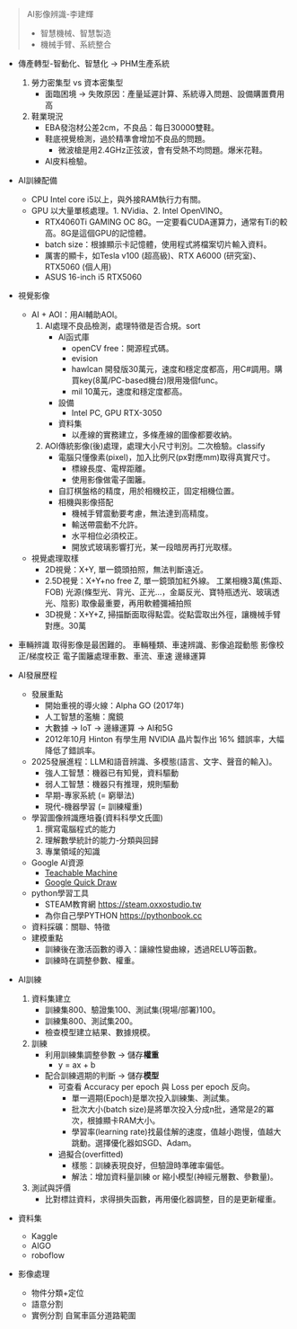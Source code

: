 > AI影像辨識-李建輝
> - 智慧機械、智慧製造
> - 機械手臂、系統整合

- 傳產轉型-智動化、智慧化 -> PHM生產系統
    1. 勞力密集型 vs 資本密集型
        - 面臨困境 -> 失敗原因：產量延遲計算、系統導入問題、設備購置費用高
    2. 鞋業現況
        - EBA發泡材公差2cm，不良品：每日30000雙鞋。
        - 鞋底視覺檢測，過於精準會增加不良品的問題。
            - 微波槍是用2.4GHz正弦波，會有受熱不均問題。爆米花鞋。
        - AI皮料檢驗。

- AI訓練配備
    - CPU Intel core i5以上，與外接RAM執行力有關。
    - GPU 以大量單核處理。1. NVidia、2. Intel OpenVINO。
        - RTX4060Ti GAMING OC 8G。一定要看CUDA運算力，通常有Ti的較高。8G是這個GPU的記憶體。
        - batch size：根據顯示卡記憶體，使用程式將檔案切片輸入資料。
        - 厲害的顯卡，如Tesla v100 (超高級)、RTX A6000 (研究室)、RTX5060 (個人用)
        - ASUS 16-inch i5 RTX5060

- 視覺影像
    - AI + AOI：用AI輔助AOI。
        1. AI處理不良品檢測，處理特徵是否合規。sort
            - AI函式庫
                - openCV free：開源程式碼。
                - evision
                - hawlcan 開發版30萬元，速度和穩定度都高，用C#調用。購買key(8萬/PC-based機台)限用幾個func。
                - mil 10萬元，速度和穩定度都高。
            - 設備
                - Intel PC, GPU RTX-3050
            - 資料集
                - 以產線的實務建立，多條產線的圖像都要收納。
        2. AOI傳統影像(後)處理，處理大小尺寸判別。二次檢驗。classify
            - 電腦只懂像素(pixel)，加入比例尺(px對應mm)取得真實尺寸。
                - 標線長度、電桿距離。
                - 使用影像做電子圍籬。
            - 自訂棋盤格的精度，用於相機校正，固定相機位置。
            - 相機與影像搭配
                - 機械手臂震動要考慮，無法達到高精度。
                - 輸送帶震動不允許。
                - 水平相位必須校正。
                - 開放式玻璃影響打光，某一段暗房再打光取樣。
    - 視覺處理取樣
        - 2D視覺：X+Y, 單一鏡頭拍照，無法判斷遠近。
        - 2.5D視覺：X+Y+no free Z, 單一鏡頭加紅外線。
            工業相機3萬(焦距、FOB)
            光源(條型光、背光、正光...，金屬反光、寶特瓶透光、玻璃透光、陰影)
            取像最重要，再用軟體彌補拍照
        - 3D視覺：X+Y+Z, 掃描斷面取得點雲。從點雲取出外徑，讓機械手臂對應。30萬

- 車輛辨識
    取得影像是最困難的。
    車輛種類、車速辨識、影像追蹤動態
    影像校正/梯度校正
    電子圍籬處理車數、車流、車速
    邊緣運算

- AI發展歷程
    - 發展重點
        - 開始重視的導火線：Alpha GO (2017年)
        - 人工智慧的濫觴：魔鏡
        - 大數據 -> IoT -> 邊緣運算 -> AI和5G
        - 2012年10月 Hinton 有學生用 NVIDIA 晶片製作出 16% 錯誤率，大幅降低了錯誤率。
    - 2025發展進程：LLM和語音辨識、多模態(語言、文字、聲音的輸入)。
        - 強人工智慧：機器已有知覺，資料驅動
        - 弱人工智慧：機器只有推理，規則驅動
        - 早期-專家系統 (= 窮舉法)
        - 現代-機器學習 (= 訓練權重)
    - 學習圖像辨識應培養(資料科學文氏圖)
        1. 撰寫電腦程式的能力
        2. 理解數學統計的能力-分類與回歸
        3. 專業領域的知識
    - Google AI資源
        - [Teachable Machine](https://teachablemachine.withgoogle.com)
        - [Google Quick Draw](https://quickdraw.withgoogle.com)
    - python學習工具
        - STEAM教育網 https://steam.oxxostudio.tw
        - 為你自己學PYTHON https://pythonbook.cc
    - 資料採礦：關聯、特徵
    - 建模重點
        - 訓練後在激活函數的導入：讓線性變曲線，透過RELU等函數。
        - 訓練時在調整參數、權重。



- AI訓練
    1. 資料集建立
        - 訓練集800、驗證集100、測試集(現場/部署)100。
        - 訓練集800、測試集200。
        - 檢查模型建立結果、數據規模。
    2. 訓練
        - 利用訓練集調整參數 -> 儲存**權重**
            - y = ax + b
        - 配合訓練週期的判斷 -> 儲存**模型**
            - 可查看 Accuracy per epoch 與 Loss per epoch 反向。
                - 單一週期(Epoch)是單次投入訓練集、測試集。
                - 批次大小(batch size)是將單次投入分成n批，通常是2的冪次，根據顯卡RAM大小。
                - 學習率(learning rate)找最佳解的速度，值越小跑慢，值越大跳動。選擇優化器如SGD、Adam。
            - 過擬合(overfitted)
                - 樣態：訓練表現良好，但驗證時準確率偏低。
                - 解法：增加資料量訓練 or 縮小模型(神經元層數、參數量)。
    3. 測試與評價
        - 比對標註資料，求得損失函數，再用優化器調整，目的是更新權重。

- 資料集
    - Kaggle 
    - AIGO
    - roboflow

- 影像處理        
    - 物件分類+定位
    - 語意分割 
    - 實例分割 自駕車區分道路範圍